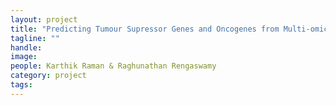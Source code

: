 ```yaml
---
layout: project
title: "Predicting Tumour Supressor Genes and Oncogenes from Multi-omic Data"
tagline: ""
handle: 
image: 
people: Karthik Raman & Raghunathan Rengaswamy 
category: project
tags: 
---
```

